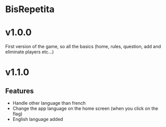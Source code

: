 # BisRepetita

# v1.0.0

First version of the game, so all the basics (home, rules, question, add and eliminate players etc...)

# v1.1.0
## Features
- Handle other language than french
- Change the app language on the home screen (when you click on the flag)
- English language added